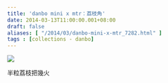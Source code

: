 ```yaml
---
title: 'danbo mini x mtr：荔枝角'
date: 2014-03-13T11:00:00.001+08:00
draft: false
aliases: [ "/2014/03/danbo-mini-x-mtr_7282.html" ]
tags : [collections - danbo]
---
```


![](/images/danbolaichikok.jpg)

半粒荔枝把幾火

